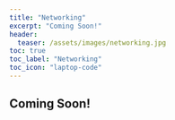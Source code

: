 ```yaml
---
title: "Networking"
excerpt: "Coming Soon!"
header:
  teaser: /assets/images/networking.jpg
toc: true
toc_label: "Networking"
toc_icon: "laptop-code"
---
```


## Coming Soon!